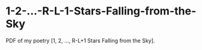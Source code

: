 # 1-2-...-R-L-1-Stars-Falling-from-the-Sky
PDF of my poetry [1, 2, ..., R-L+1 Stars Falling from the Sky].
